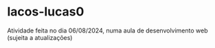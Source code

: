 # lacos-lucas0
Atividade feita no dia 06/08/2024, numa aula de desenvolvimento web (sujeita a atualizações)
